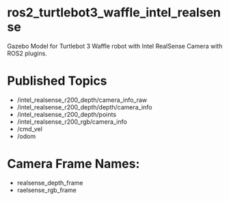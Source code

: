 # ros2_turtlebot3_waffle_intel_realsense
Gazebo Model for Turtlebot 3 Waffle robot with Intel RealSense Camera with ROS2 plugins.

# Published Topics

- /intel_realsense_r200_depth/camera_info_raw
- /intel_realsense_r200_depth/depth/camera_info
- /intel_realsense_r200_depth/points
- /intel_realsense_r200_rgb/camera_info
- /cmd_vel
- /odom

# Camera Frame Names: 

- realsense_depth_frame
- raelsense_rgb_frame
